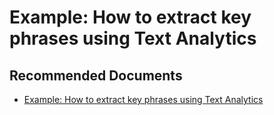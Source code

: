   <properties
	pageTitle="cognitive services - extract key phrases using text analytics"
	description="cognitive services - extract key phrases using text analytics"
	service="microsoft.PowerBIDedicated"
	resource="capacities"
	authors="pjfreitas"
	ms.author="pfreitas"	
	displayOrder="150"
	selfHelpType="generic"
	supportTopicIds="32633792"
	productPesIds="16334"
	cloudEnvironments="public, MoonCake, fairfax, usnat, ussec" 
	articleId="372319eb-e01e-a9ae-090d-01cd65ad7f7e"
	ownershipId="PowerBI_PowerBI"
/>

# Example: How to extract key phrases using Text Analytics

## **Recommended Documents**

* [Example: How to extract key phrases using Text Analytics](https://docs.microsoft.com/azure/cognitive-services/text-analytics/how-tos/text-analytics-how-to-keyword-extraction)
